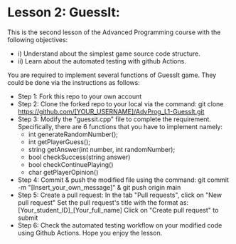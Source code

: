 # Lesson 2: GuessIt:
This is the second lesson of the Advanced Programming course with the following objectives:
* i) Understand about the simplest game source code structure.
* ii) Learn about the automated testing with github Actions.

You are required to implement several functions of GuessIt game. They could be done via the instructions as follows:

* Step 1: Fork this repo to your own account
* Step 2: Clone the forked repo to your local via the command: git clone https://github.com/[YOUR_USERNAME]/AdvProg_L1-GuessIt.git
* Step 3: Modify the "guessit.cpp" file to complete the requirement. Specifically, there are 6 functions that you have to implement namely:
  - int generateRandomNumber();
  - int getPlayerGuess();
  - string getAnswer(int number, int randomNumber);
  - bool checkSuccess(string answer)
  - bool checkContinuePlaying()
  - char getPlayerOpinion()
* Step 4: Commit & push the modified file using the command: git commit -m "[Insert_your_own_message]" & git push origin main
* Step 5: Create a pull request:
In the tab "Pull requests", click on "New pull request"
Set the pull request's title with the format as: [Your_student_ID]_[Your_full_name]
Click on "Create pull request" to submit
* Step 6: Check the automated testing workflow on your modified code using Github Actions.
Hope you enjoy the lesson.
